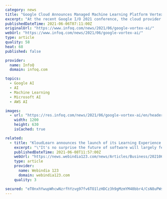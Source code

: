 ```yaml
---
category: news
title: "Google Cloud Announces Managed Machine Learning Platform Vertex AI"
excerpt: "At the recent Google I/O 2021 conference, the cloud provider announced the general availability of Vertex AI, a managed machine learning platform designed to accelerate the deployment and maintenance of artificial intelligence models."
publishedDateTime: 2021-06-06T07:11:00Z
originalUrl: "https://www.infoq.com/news/2021/06/google-vortex-ai/"
webUrl: "https://www.infoq.com/news/2021/06/google-vortex-ai/"
type: article
quality: 58
heat: 68
published: false

provider:
  name: InfoQ
  domain: infoq.com

topics:
  - Google AI
  - AI
  - Machine Learning
  - Microsoft AI
  - AWS AI

images:
  - url: "https://res.infoq.com/news/2021/06/google-vortex-ai/en/headerimage/header%2810%29-1622907551574.jpg"
    width: 1200
    height: 630
    isCached: true

related:
  - title: "KloudLearn announces the launch of its Learning Experience Platform (LXP)"
    excerpt: "\"It's no surprise the future of software will largely feature AI and Machine Learning. We at KloudLearn want to be at the forefront of this shift in the Learning and Development market,\" said ..."
    publishedDateTime: 2021-06-08T11:57:00Z
    webUrl: "https://news.webindia123.com/news/Articles/Business/20210608/3768463.html"
    type: article
    provider:
      name: Webindia 123
      domain: webindia123.com
    quality: 3

secured: "eT0nxhYwupWhcwNzrfhYzvg97fv6TO1lzHDCz3h9gMzmYM40bbr4/CsN8uPWsb8RSCqK0kNkDtxN4r5F9/KWGRNiZTz5lL+O3hzLSHa58l7xjtih3gdEdU4iwJaxky46vM39ncE1wm66ooZtB9ORUslFqxq7WaZ3FrOCSh4OWemG5dttwO5B2qvRpQaBITwdI6Z3KiWBA7jqbCMXz0P76tVnfbBIn7h5fPAoaqe5BfHSF25V1bHunEnb2M930J0uIpcO4GD54mMK4OLtubdMCrodirzP5LsUWGtDBNUN2T8v9/W9Hf/b+ZyffJAZe+brOC5udHY58Gas2wQFSLJgSg50QhwblLk888TD6YtlCG0=;zcYLbZNY8za3N+JNDiT5mg=="
---
```


